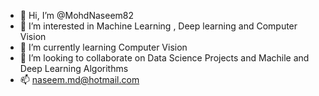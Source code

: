 - 👋 Hi, I’m @MohdNaseem82
- 👀 I’m interested in Machine Learning , Deep learning and Computer Vision
- 🌱 I’m currently learning Computer Vision
- 💞️ I’m looking to collaborate on Data Science Projects and Machile and Deep Learning Algorithms
- 📫 naseem.md@hotmail.com

<!---
MohdNaseem82/MohdNaseem82 is a ✨ special ✨ repository because its `README.md` (this file) appears on your GitHub profile.
You can click the Preview link to take a look at your changes.
--->
